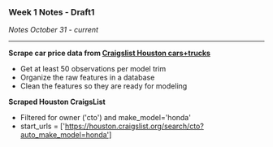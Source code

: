 ### Week 1 Notes - Draft1
*Notes October 31 - current*
***

**Scrape car price data from [Craigslist Houston cars+trucks](https://houston.craigslist.org/d/cars-trucks/search/cta)**
* Get at least 50 observations per model trim
* Organize the raw features in a database
* Clean the features so they are ready for modeling

**Scraped Houston CraigsList**
* Filtered for owner ('cto') and make_model='honda'
* start_urls = ['https://houston.craigslist.org/search/cto?auto_make_model=honda']

